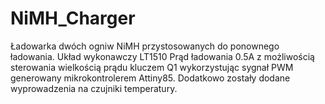 # NiMH_Charger

Ładowarka dwóch ogniw NiMH przystosowanych do ponownego ładowania. Układ wykonawczy LT1510 
Prąd ładowania 0.5A z możliwością sterowania wielkością prądu kluczem Q1 wykorzystując sygnał PWM generowany mikrokontrolerem Attiny85.
Dodatkowo zostały dodane wyprowadzenia na czujniki temperatury.
